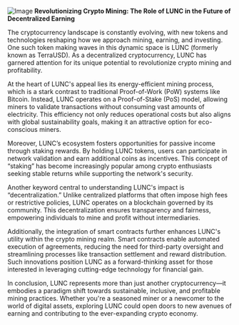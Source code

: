
![Image](https://github.com/user-attachments/assets/31692037-0104-4703-abd1-696b6a7dd41b)
**Revolutionizing Crypto Mining: The Role of LUNC in the Future of Decentralized Earning**

The cryptocurrency landscape is constantly evolving, with new tokens and technologies reshaping how we approach mining, earning, and investing. One such token making waves in this dynamic space is LUNC (formerly known as TerraUSD). As a decentralized cryptocurrency, LUNC has garnered attention for its unique potential to revolutionize crypto mining and profitability.

At the heart of LUNC's appeal lies its energy-efficient mining process, which is a stark contrast to traditional Proof-of-Work (PoW) systems like Bitcoin. Instead, LUNC operates on a Proof-of-Stake (PoS) model, allowing miners to validate transactions without consuming vast amounts of electricity. This efficiency not only reduces operational costs but also aligns with global sustainability goals, making it an attractive option for eco-conscious miners.

Moreover, LUNC’s ecosystem fosters opportunities for passive income through staking rewards. By holding LUNC tokens, users can participate in network validation and earn additional coins as incentives. This concept of “staking” has become increasingly popular among crypto enthusiasts seeking stable returns while supporting the network's security.

Another keyword central to understanding LUNC's impact is “decentralization.” Unlike centralized platforms that often impose high fees or restrictive policies, LUNC operates on a blockchain governed by its community. This decentralization ensures transparency and fairness, empowering individuals to mine and profit without intermediaries.

Additionally, the integration of smart contracts further enhances LUNC's utility within the crypto mining realm. Smart contracts enable automated execution of agreements, reducing the need for third-party oversight and streamlining processes like transaction settlement and reward distribution. Such innovations position LUNC as a forward-thinking asset for those interested in leveraging cutting-edge technology for financial gain.

In conclusion, LUNC represents more than just another cryptocurrency—it embodies a paradigm shift towards sustainable, inclusive, and profitable mining practices. Whether you're a seasoned miner or a newcomer to the world of digital assets, exploring LUNC could open doors to new avenues of earning and contributing to the ever-expanding crypto economy.